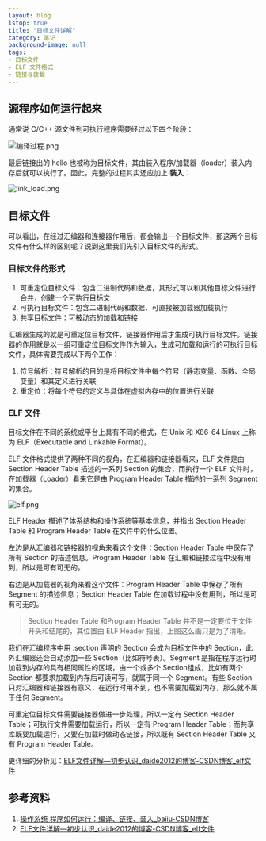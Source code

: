 ```yaml
---
layout: blog
istop: true
title: "目标文件详解"
category: 笔记
background-image: null
tags:
- 目标文件
- ELF 文件格式
- 链接与装载
---
```

## 源程序如何运行起来

通常说 C/C++ 源文件到可执行程序需要经过以下四个阶段：

![编译过程.png](https://i.loli.net/2021/05/30/2G7wbSngFRsEhXf.png)

最后链接出的 hello 也被称为目标文件，其由装入程序/加载器（loader）装入内存后就可以执行了。因此，完整的过程其实还应加上 **装入**：

![link_load.png](https://i.loli.net/2021/05/30/TrJqXQkYGlhsFc5.png)

## 目标文件

可以看出，在经过汇编器和连接器作用后，都会输出一个目标文件，那这两个目标文件有什么样的区别呢？说到这里我们先引入目标文件的形式。

### 目标文件的形式

1. 可重定位目标文件：包含二进制代码和数据，其形式可以和其他目标文件进行合并，创建一个可执行目标文
2. 可执行目标文件：包含二进制代码和数据，可直接被加载器加载执行
3. 共享目标文件：可被动态的加载和链接

汇编器生成的就是可重定位目标文件，链接器作用后才生成可执行目标文件。链接器的作用就是以一组可重定位目标文件作为输入，生成可加载和运行的可执行目标文件，具体需要完成以下两个工作：

1. 符号解析：符号解析的目的是将目标文件中每个符号（静态变量、函数、全局变量）和其定义进行关联
2. 重定位：将每个符号的定义与具体在虚拟内存中的位置进行关联

### ELF 文件

目标文件在不同的系统或平台上具有不同的格式，在 Unix 和 X86-64 Linux 上称为 ELF（Executable and Linkable Format）。

ELF 文件格式提供了两种不同的视角，在汇编器和链接器看来，ELF 文件是由 Section Header Table 描述的一系列 Section 的集合，而执行一个 ELF 文件时，在加载器（Loader）看来它是由 Program Header Table 描述的一系列 Segment 的集合。

![elf.png](https://i.loli.net/2021/05/30/nBpirzDxjL1N56k.jpg)

ELF Header 描述了体系结构和操作系统等基本信息，并指出 Section Header Table 和 Program Header Table 在文件中的什么位置。

左边是从汇编器和链接器的视角来看这个文件：Section Header Table 中保存了所有 Section 的描述信息。Program Header Table 在汇编和链接过程中没有用到，所以是可有可无的。

右边是从加载器的视角来看这个文件：Program Header Table 中保存了所有 Segment 的描述信息；Section Header Table 在加载过程中没有用到，所以是可有可无的。

> Section Header Table 和Program Header Table 并不是一定要位于文件开头和结尾的，其位置由 ELF Header 指出，上图这么画只是为了清晰。

我们在汇编程序中用 .section 声明的 Section 会成为目标文件中的 Section，此外汇编器还会自动添加一些 Section（比如符号表）。Segment 是指在程序运行时加载到内存的具有相同属性的区域，由一个或多个 Section组成，比如有两个 Section 都要求加载到内存后可读可写，就属于同一个 Segment。有些 Section 只对汇编器和链接器有意义，在运行时用不到，也不需要加载到内存，那么就不属于任何 Segment。

可重定位目标文件需要链接器做进一步处理，所以一定有 Section Header Table；可执行文件需要加载运行，所以一定有 Program Header Table；而共享库既要加载运行，又要在加载时做动态链接，所以既有 Section Header Table 又有 Program Header Table。

更详细的分析见：[ELF文件详解—初步认识_daide2012的博客-CSDN博客_elf文件](https://blog.csdn.net/daide2012/article/details/73065204)

## 参考资料

1. [操作系统 程序如何运行：编译、链接、装入_baiiu-CSDN博客](https://blog.csdn.net/u014099894/article/details/113482998?utm_medium=distribute.pc_relevant.none-task-blog-baidujs_title-0&spm=1001.2101.3001.4242)
2. [ELF文件详解—初步认识_daide2012的博客-CSDN博客_elf文件](https://blog.csdn.net/daide2012/article/details/73065204)

